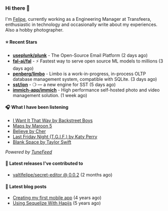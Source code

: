 ### Hi there 👋

I'm [Felipe](https://felipevm.com), currently working as a Engineering Manager at Transfeera, enthusiastic in technology and occasionally write about my experiences. Also a hobby photographer.

#### ⭐ Recent Stars
- **[useplunk/plunk](https://github.com/useplunk/plunk)** - The Open-Source Email Platform (2 days ago)
- **[fal-ai/fal](https://github.com/fal-ai/fal)** - ⚡ Fastest way to serve open source ML models to millions (3 days ago)
- **[penberg/limbo](https://github.com/penberg/limbo)** - Limbo is a work-in-progress, in-process OLTP database management system, compatible with SQLite. (3 days ago)
- **[sst/ion](https://github.com/sst/ion)** - ❍ — a new engine for SST (5 days ago)
- **[immich-app/immich](https://github.com/immich-app/immich)** - High performance self-hosted photo and video management solution. (1 week ago)

#### 🎧 What I have been listening
- [I Want It That Way by Backstreet Boys](https://open.spotify.com/track/47BBI51FKFwOMlIiX6m8ya)
- [Maps by Maroon 5](https://open.spotify.com/track/4gbVRS8gloEluzf0GzDOFc)
- [Believe by Cher](https://open.spotify.com/track/2goLsvvODILDzeeiT4dAoR)
- [Last Friday Night (T.G.I.F.) by Katy Perry](https://open.spotify.com/track/3oHNJECGN3bBoGXejlw2b1)
- [Blank Space by Taylor Swift](https://open.spotify.com/track/1u8c2t2Cy7UBoG4ArRcF5g)

_Powered by [TuneFeed](https://tunefeed.app?ref=valtlfelipe-gh-profile)_ 

#### 🚀 Latest releases I've contributed to


- [valtlfelipe/secret-editor @ 0.0.2](https://github.com/valtlfelipe/secret-editor/releases/tag/0.0.2) (2 months ago)

#### 📄 Latest blog posts
- [Creating my first mobile app](https://felipevm.com/posts/creating-my-first-mobile-app/) (4 years ago)
- [Using Sequelize With Hapijs](https://felipevm.com/posts/using-sequelize-with-hapijs/) (5 years ago)
